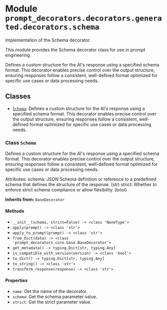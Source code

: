 # Module `prompt_decorators.decorators.generated.decorators.schema`

Implementation of the Schema decorator.

This module provides the Schema decorator class for use in prompt engineering.

Defines a custom structure for the AI's response using a specified schema format. This decorator enables precise control over the output structure, ensuring responses follow a consistent, well-defined format optimized for specific use cases or data processing needs.

## Classes

- [`Schema`](#class-schema): Defines a custom structure for the AI's response using a specified schema format. This decorator enables precise control over the output structure, ensuring responses follow a consistent, well-defined format optimized for specific use cases or data processing needs.

### Class `Schema`

Defines a custom structure for the AI's response using a specified schema format. This decorator enables precise control over the output structure, ensuring responses follow a consistent, well-defined format optimized for specific use cases or data processing needs.

Attributes:
    schema: JSON Schema definition or reference to a predefined schema that defines the structure of the response. (str)
    strict: Whether to enforce strict schema compliance or allow flexibility. (bool)

**Inherits from:** `BaseDecorator`

#### Methods

- `__init__(schema, strict=False) -> <class 'NoneType'>`
- `apply(prompt) -> <class 'str'>`
- `apply_to_prompt(prompt) -> <class 'str'>`
- `from_dict(data) -> <class 'prompt_decorators.core.base.BaseDecorator'>`
- `get_metadata() -> typing.Dict[str, typing.Any]`
- `is_compatible_with_version(version) -> <class 'bool'>`
- `to_dict() -> typing.Dict[str, typing.Any]`
- `to_string() -> <class 'str'>`
- `transform_response(response) -> <class 'str'>`
#### Properties

- `name`: Get the name of the decorator.
- `schema`: Get the schema parameter value.
- `strict`: Get the strict parameter value.
